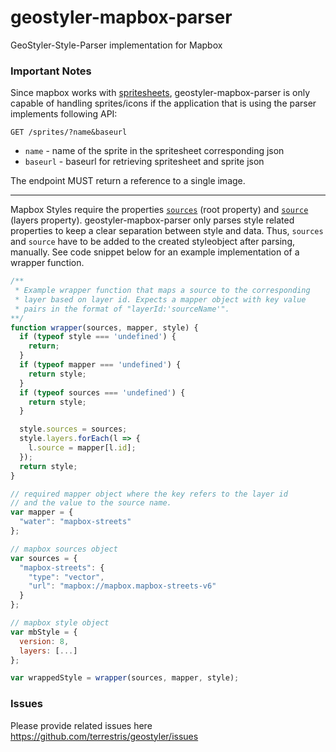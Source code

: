 # geostyler-mapbox-parser
GeoStyler-Style-Parser implementation for Mapbox

### Important Notes
Since mapbox works with [spritesheets](https://docs.mapbox.com/api/maps/#sprites), geostyler-mapbox-parser is only capable of handling sprites/icons if the application that is using the parser implements following API:

`GET /sprites/?name&baseurl`
- `name` - name of the sprite in the spritesheet corresponding json
- `baseurl` - baseurl for retrieving spritesheet and sprite json

The endpoint MUST return a reference to a single image.

---

Mapbox Styles require the properties [`sources`](https://docs.mapbox.com/mapbox-gl-js/style-spec/#root-sources) (root property) and [`source`](https://docs.mapbox.com/mapbox-gl-js/style-spec/#layer-source) (layers property). geostyler-mapbox-parser only parses style related properties to keep a clear separation between style and data. Thus, `sources` and `source` have to be added to the created styleobject after parsing, manually. See code snippet below for an example implementation of a wrapper function.

```javascript
/**
 * Example wrapper function that maps a source to the corresponding
 * layer based on layer id. Expects a mapper object with key value
 * pairs in the format of "layerId:'sourceName'".
**/
function wrapper(sources, mapper, style) {
  if (typeof style === 'undefined') {
    return;
  }
  if (typeof mapper === 'undefined') {
    return style;
  }
  if (typeof sources === 'undefined') {
    return style;
  }

  style.sources = sources;
  style.layers.forEach(l => {
    l.source = mapper[l.id];
  });
  return style;
}

// required mapper object where the key refers to the layer id
// and the value to the source name.
var mapper = {
  "water": "mapbox-streets"
};

// mapbox sources object
var sources = {
  "mapbox-streets": {
    "type": "vector",
    "url": "mapbox://mapbox.mapbox-streets-v6"
  }
};

// mapbox style object
var mbStyle = {
  version: 8,
  layers: [...]
};

var wrappedStyle = wrapper(sources, mapper, style);
```

### Issues
Please provide related issues here https://github.com/terrestris/geostyler/issues

